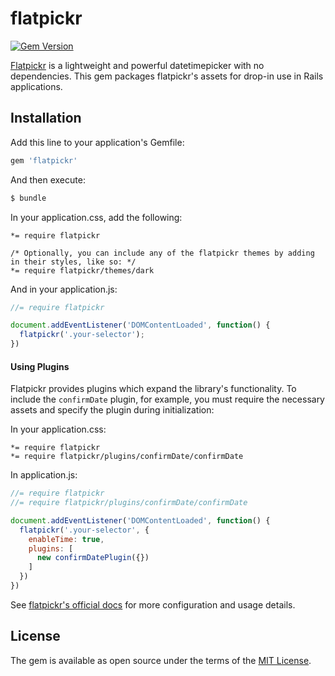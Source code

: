 # flatpickr

[![Gem Version](https://badge.fury.io/rb/flatpickr.svg)](https://badge.fury.io/rb/flatpickr)

[Flatpickr](https://github.com/flatpickr/flatpickr) is a lightweight and powerful datetimepicker with no dependencies. This gem packages flatpickr's assets for drop-in use in Rails applications.

## Installation

Add this line to your application's Gemfile:

```ruby
gem 'flatpickr'
```

And then execute:

```bash
$ bundle
```

In your application.css, add the following:

```
*= require flatpickr

/* Optionally, you can include any of the flatpickr themes by adding in their styles, like so: */
*= require flatpickr/themes/dark
```

And in your application.js:

```js
//= require flatpickr

document.addEventListener('DOMContentLoaded', function() {
  flatpickr('.your-selector');
})
```

#### Using Plugins

Flatpickr provides plugins which expand the library's functionality. To include the `confirmDate` plugin, for example, you must require the necessary assets and specify the plugin during initialization:

In your application.css:
```
*= require flatpickr
*= require flatpickr/plugins/confirmDate/confirmDate
```

In application.js:
```js
//= require flatpickr
//= require flatpickr/plugins/confirmDate/confirmDate

document.addEventListener('DOMContentLoaded', function() {
  flatpickr('.your-selector', {
    enableTime: true,
    plugins: [
      new confirmDatePlugin({})
    ]
  })
})
```

See [flatpickr's official docs](https://flatpickr.js.org/) for more configuration and usage details.

## License

The gem is available as open source under the terms of the [MIT License](http://opensource.org/licenses/MIT).
